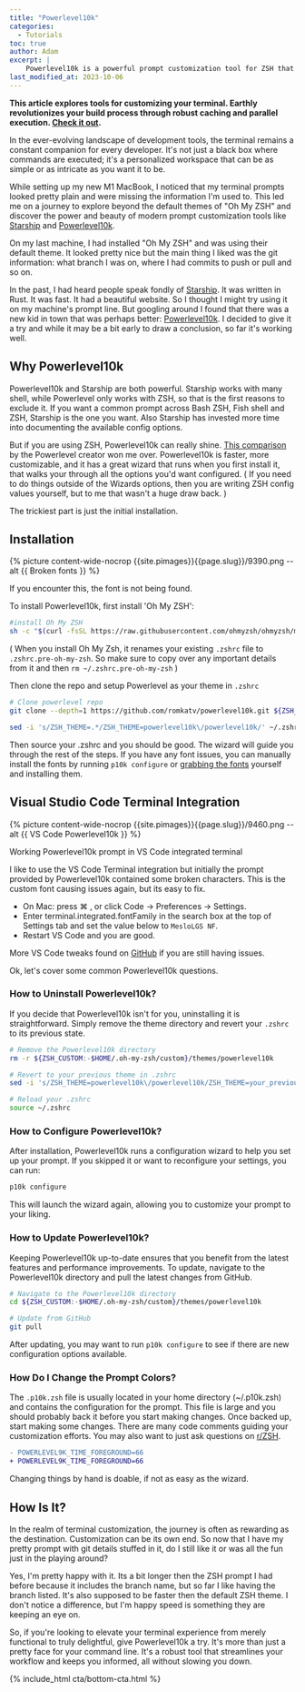 ```yaml
---
title: "Powerlevel10k"
categories:
  - Tutorials
toc: true
author: Adam
excerpt: |
    Powerlevel10k is a powerful prompt customization tool for ZSH that offers speed, customization, and a helpful configuration wizard. It elevates the terminal experience by providing a personalized and informative workspace for developers.
last_modified_at: 2023-10-06
---
```

**This article explores tools for customizing your terminal. Earthly revolutionizes your build process through robust caching and parallel execution. [Check it out](/).**

In the ever-evolving landscape of development tools, the terminal remains a constant companion for every developer. It's not just a black box where commands are executed; it's a personalized workspace that can be as simple or as intricate as you want it to be.

While setting up my new M1 MacBook, I noticed that my terminal prompts looked pretty plain and were missing the information I'm used to. This led me on a journey to explore beyond the default themes of "Oh My ZSH" and discover the power and beauty of modern prompt customization tools like [Starship](https://starship.rs/) and [Powerlevel10k](https://github.com/romkatv/powerlevel10k).

On my last machine, I had installed "Oh My ZSH" and was using their default theme. It looked pretty nice but the main thing I liked was the git information: what branch I was on, where I had commits to push or pull and so on.

In the past, I had heard people speak fondly of [Starship](https://starship.rs/). It was written in Rust. It was fast. It had a beautiful website. So I thought I might try using it on my machine's prompt line. But googling around I found that there was a new kid in town that was perhaps better: [Powerlevel10k](https://github.com/romkatv/powerlevel10k). I decided to give it a try and while it may be a bit early to draw a conclusion, so far it's working well.

## Why Powerlevel10k

Powerlevel10k and Starship are both powerful. Starship works with many shell, while Powerlevel only works with ZSH, so that is the first reasons to exclude it. If you want a common prompt across Bash ZSH, Fish shell and ZSH, Starship is the one you want. Also Starship has invested more time into documenting the available config options.

But if you are using ZSH, Powerlevel10k can really shine. [This comparison](https://www.reddit.com/r/zsh/comments/10k0g93/starship_or_powerlevel10k/) by the Powerlevel creator won me over. Powerlevel10k is faster, more customizable, and it has a great wizard that runs when you first install it, that walks your through all the options you'd want configured. ( If you need to do things outside of the Wizards options, then you are writing ZSH config values yourself, but to me that wasn't a huge draw back. )

The trickiest part is just the initial installation.

## Installation

{% picture content-wide-nocrop {{site.pimages}}{{page.slug}}/9390.png --alt {{ Broken fonts }} %}
<figcaption>If you encounter this, the font is not being found.</figcaption>

To install Powerlevel10k, first install 'Oh My ZSH':

~~~{.bash caption=">_"}
#install Oh My ZSH
sh -c "$(curl -fsSL https://raw.githubusercontent.com/ohmyzsh/ohmyzsh/master/tools/install.sh)"

~~~

( When you install Oh My Zsh, it renames your existing `.zshrc` file to `.zshrc.pre-oh-my-zsh`. So make sure to copy over any important details from it and then `rm ~/.zshrc.pre-oh-my-zsh` )

Then clone the repo and setup Powerlevel as your theme in `.zshrc`

~~~{.bash caption=">_"}
# Clone powerlevel repo
git clone --depth=1 https://github.com/romkatv/powerlevel10k.git ${ZSH_CUSTOM:-$HOME/.oh-my-zsh/custom}/themes/powerlevel10k

sed -i 's/ZSH_THEME=.*/ZSH_THEME=powerlevel10k\/powerlevel10k/' ~/.zshrc
~~~

Then source your .zshrc and you should be good. The wizard will guide you through the rest of the steps. If you have any font issues, you can manually install the fonts by running `p10k configure` or [grabbing the fonts](https://github.com/romkatv/powerlevel10k/blob/master/font.md) yourself and installing them.

## Visual Studio Code Terminal Integration

{% picture content-wide-nocrop {{site.pimages}}{{page.slug}}/9460.png --alt {{ VS Code Powerlevel10k }} %}
<figcaption>Working Powerlevel10k prompt in VS Code integrated terminal</figcaption>

I like to use the VS Code Terminal integration but initially the prompt provided by Powerlevel10k contained some broken characters. This is the custom font causing issues again, but its easy to fix.

- On Mac: press ⌘ , or click Code → Preferences → Settings.
- Enter terminal.integrated.fontFamily in the search box at the top of Settings tab and set the value below to `MesloLGS NF`.
- Restart VS Code and you are good.

More VS Code tweaks found on [GitHub](https://github.com/romkatv/powerlevel10k/issues/671) if you are still having issues.

Ok, let's cover some common Powerlevel10k questions.

### How to Uninstall Powerlevel10k?

If you decide that Powerlevel10k isn't for you, uninstalling it is straightforward. Simply remove the theme directory and revert your `.zshrc` to its previous state.

~~~{.bash caption=">_"}
# Remove the Powerlevel10k directory
rm -r ${ZSH_CUSTOM:-$HOME/.oh-my-zsh/custom}/themes/powerlevel10k

# Revert to your previous theme in .zshrc
sed -i 's/ZSH_THEME=powerlevel10k\/powerlevel10k/ZSH_THEME=your_previous_theme/' ~/.zshrc

# Reload your .zshrc
source ~/.zshrc
~~~

### How to Configure Powerlevel10k?

After installation, Powerlevel10k runs a configuration wizard to help you set up your prompt. If you skipped it or want to reconfigure your settings, you can run:

~~~{.bash caption=">_"}
p10k configure
~~~

This will launch the wizard again, allowing you to customize your prompt to your liking.

### How to Update Powerlevel10k?

Keeping Powerlevel10k up-to-date ensures that you benefit from the latest features and performance improvements. To update, navigate to the Powerlevel10k directory and pull the latest changes from GitHub.

~~~{.bash caption=">_"}
# Navigate to the Powerlevel10k directory
cd ${ZSH_CUSTOM:-$HOME/.oh-my-zsh/custom}/themes/powerlevel10k

# Update from GitHub
git pull
~~~

After updating, you may want to run `p10k configure` to see if there are new configuration options available.

### How Do I Change the Prompt Colors?

The `.p10k.zsh` file is usually located in your home directory (~/.p10k.zsh) and contains the configuration for the prompt. This file is large and you should probably back it before you start making changes. Once backed up, start making some changes. There are many code comments guiding your customization efforts. You may also want to just ask questions on [r/ZSH](https://www.reddit.com/r/zsh/comments/1150mm2/how_can_i_customise_the_colour_of_the_time_for/).

~~~{.diff caption="~/.p10k.zsh"}
- POWERLEVEL9K_TIME_FOREGROUND=66
+ POWERLEVEL9K_TIME_FOREGROUND=66
~~~

<figcaption>Changing things by hand is doable, if not as easy as the wizard.</figcaption>

## How Is It?

In the realm of terminal customization, the journey is often as rewarding as the destination. Customization can be its own end. So now that I have my pretty prompt with git details stuffed in it, do I still like it or was all the fun just in the playing around?

Yes, I'm pretty happy with it. Its a bit longer then the ZSH prompt I had before because it includes the branch name, but so far I like having the branch listed. It's also supposed to be faster then the default ZSH theme. I don't notice a difference, but I'm happy speed is something they are keeping an eye on.

So, if you're looking to elevate your terminal experience from merely functional to truly delightful, give Powerlevel10k a try. It's more than just a pretty face for your command line. It's a robust tool that streamlines your workflow and keeps you informed, all without slowing you down.

{% include_html cta/bottom-cta.html %}